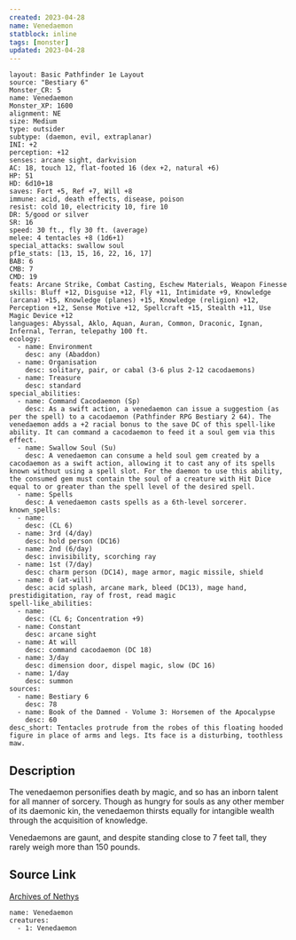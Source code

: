 ```yaml
---
created: 2023-04-28
name: Venedaemon
statblock: inline
tags: [monster]
updated: 2023-04-28
---
```

```statblock
layout: Basic Pathfinder 1e Layout
source: "Bestiary 6"
Monster_CR: 5
name: Venedaemon
Monster_XP: 1600
alignment: NE
size: Medium
type: outsider
subtype: (daemon, evil, extraplanar)
INI: +2
perception: +12
senses: arcane sight, darkvision
AC: 18, touch 12, flat-footed 16 (dex +2, natural +6)
HP: 51
HD: 6d10+18
saves: Fort +5, Ref +7, Will +8
immune: acid, death effects, disease, poison
resist: cold 10, electricity 10, fire 10
DR: 5/good or silver
SR: 16
speed: 30 ft., fly 30 ft. (average)
melee: 4 tentacles +8 (1d6+1)
special_attacks: swallow soul
pf1e_stats: [13, 15, 16, 22, 16, 17]
BAB: 6
CMB: 7
CMD: 19
feats: Arcane Strike, Combat Casting, Eschew Materials, Weapon Finesse
skills: Bluff +12, Disguise +12, Fly +11, Intimidate +9, Knowledge (arcana) +15, Knowledge (planes) +15, Knowledge (religion) +12, Perception +12, Sense Motive +12, Spellcraft +15, Stealth +11, Use Magic Device +12
languages: Abyssal, Aklo, Aquan, Auran, Common, Draconic, Ignan, Infernal, Terran, telepathy 100 ft.
ecology:
  - name: Environment
    desc: any (Abaddon)
  - name: Organisation
    desc: solitary, pair, or cabal (3-6 plus 2-12 cacodaemons)
  - name: Treasure
    desc: standard
special_abilities:
  - name: Command Cacodaemon (Sp)
    desc: As a swift action, a venedaemon can issue a suggestion (as per the spell) to a cacodaemon (Pathfinder RPG Bestiary 2 64). The venedaemon adds a +2 racial bonus to the save DC of this spell-like ability. It can command a cacodaemon to feed it a soul gem via this effect.
  - name: Swallow Soul (Su)
    desc: A venedaemon can consume a held soul gem created by a cacodaemon as a swift action, allowing it to cast any of its spells known without using a spell slot. For the daemon to use this ability, the consumed gem must contain the soul of a creature with Hit Dice equal to or greater than the spell level of the desired spell.
  - name: Spells
    desc: A venedaemon casts spells as a 6th-level sorcerer.
known_spells:
  - name:
    desc: (CL 6)
  - name: 3rd (4/day)
    desc: hold person (DC16)
  - name: 2nd (6/day)
    desc: invisibility, scorching ray
  - name: 1st (7/day)
    desc: charm person (DC14), mage armor, magic missile, shield
  - name: 0 (at-will)
    desc: acid splash, arcane mark, bleed (DC13), mage hand, prestidigitation, ray of frost, read magic
spell-like_abilities:
  - name:
    desc: (CL 6; Concentration +9)
  - name: Constant
    desc: arcane sight
  - name: At will
    desc: command cacodaemon (DC 18)
  - name: 3/day
    desc: dimension door, dispel magic, slow (DC 16)
  - name: 1/day
    desc: summon
sources:
  - name: Bestiary 6
    desc: 78
  - name: Book of the Damned - Volume 3: Horsemen of the Apocalypse
    desc: 60
desc_short: Tentacles protrude from the robes of this floating hooded figure in place of arms and legs. Its face is a disturbing, toothless maw.
```
## Description
The venedaemon personifies death by magic, and so has an inborn talent for all manner of sorcery. Though as hungry for souls as any other member of its daemonic kin, the venedaemon thirsts equally for intangible wealth through the acquisition of knowledge. 

Venedaemons are gaunt, and despite standing close to 7 feet tall, they rarely weigh more than 150 pounds.
## Source Link
[Archives of Nethys](https://aonprd.com/MonsterDisplay.aspx?ItemName=Venedaemon)
```encounter-table
name: Venedaemon
creatures:
  - 1: Venedaemon
```
